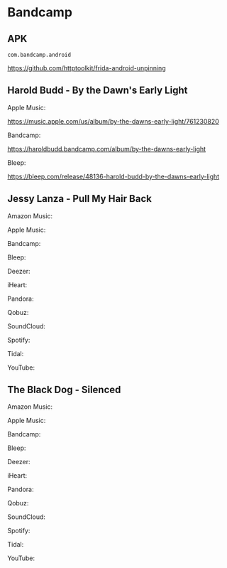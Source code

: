 # Bandcamp

## APK

~~~
com.bandcamp.android
~~~

https://github.com/httptoolkit/frida-android-unpinning

## Harold Budd - By the Dawn's Early Light

Apple Music:

https://music.apple.com/us/album/by-the-dawns-early-light/761230820

Bandcamp:

https://haroldbudd.bandcamp.com/album/by-the-dawns-early-light

Bleep:

https://bleep.com/release/48136-harold-budd-by-the-dawns-early-light

## Jessy Lanza - Pull My Hair Back

Amazon Music:

Apple Music:

Bandcamp:

Bleep:

Deezer:

iHeart:

Pandora:

Qobuz:

SoundCloud:

Spotify:

Tidal:

YouTube:

## The Black Dog - Silenced

Amazon Music:

Apple Music:

Bandcamp:

Bleep:

Deezer:

iHeart:

Pandora:

Qobuz:

SoundCloud:

Spotify:

Tidal:

YouTube:
